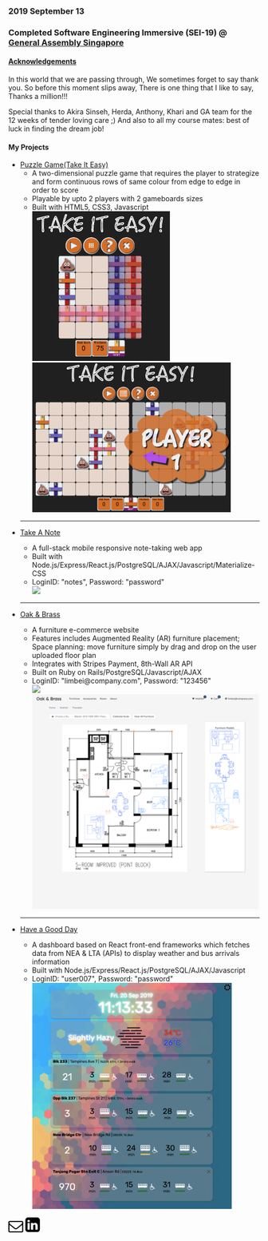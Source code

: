 <meta charset="utf-8">
<meta name="viewport" content="width=device-width">
<link rel="stylesheet" href="./styles.css">
<link href="https://fonts.googleapis.com/css?family=Merriweather:300,400,700,900&display=swap" rel="stylesheet">


<main>
    <h3>2019 September 13</h3>
    <h3>Completed Software Engineering Immersive (SEI-19) @ <a href="https://generalassemb.ly/">General Assembly Singapore</a></h3>
    <h4><u>Acknowledgements</u></h4>
    In this world that we are passing through,
    We sometimes forget to say thank you.
    So before this moment slips away,
    There is one thing that I like to say,
    Thanks a million!!!
    <p>Special thanks to Akira Sinseh, Herda, Anthony, Khari and GA team for the 12 weeks of tender loving care ;) And also to all my course mates: best of luck in finding the dream job!</p>
    <p></p>
    <h4>My Projects</h4>
    <ul>
        <li><a href="https://marcykay.github.io/sei-19/project-1/game.html">Puzzle Game(Take It Easy)</a>
            <ul>
                <li>A two-dimensional puzzle game that requires the player to strategize and form continuous rows of same colour from edge to edge in order to score</li>
                <li>Playable by upto 2 players with 2 gameboards sizes</li>
                <li>Built with HTML5, CSS3, Javascript</li>
                <img src="./images/tie_1player.png" height="300px" />
                <img src="./images/tie_2players.png" height="300px" />
            </ul>
        </li>
        <hr/>
        <li><a href="https://sei19takeanote.herokuapp.com">Take A Note</a></li>
        <ul>
            <li>A full-stack mobile responsive note-taking web app</li>
            <li>Built with Node.js/Express/React.js/PostgreSQL/AJAX/Javascript/Materialize-CSS</li>
            <li>LoginID: "notes", Password: "password"</li>
            <img src="./images/tan_main.png" width="500px" />
        </ul>
        <hr/>
        <li><a href="https://oakandbrass.herokuapp.com/">Oak & Brass</a></li>
        <ul>
            <li>A furniture e-commerce website</li>
            <li>Features includes Augmented Reality (AR) furniture placement; Space planning: move furniture simply by drag and drop on the user uploaded floor plan</li>
            <li>Integrates with Stripes Payment, 8th-Wall AR API</li>
            <li>Built on Ruby on Rails/PostgreSQL/Javascript/AJAX</li>
            <li>LoginID: "limbei@company.com", Password: "123456"</li>
            <img src="./images/oab_main.png" width="500px" />
            <img src="./images/oab_floorPlanner.png" width="500px" />
        </ul>
        <hr/>
        <li><a href="https://sei19-haveagoodday.herokuapp.com/">Have a Good Day</a></li>
        <ul>
            <li>A dashboard based on React front-end frameworks which fetches data from NEA & LTA (APIs) to display weather and bus arrivals information</li>
            <li>Built with Node.js/Express/React.js/PostgreSQL/AJAX/Javascript</li>
            <li>LoginID: "user007", Password: "password"</li>
            <img src="./images/hagd_main.png" width="400px" />
        </ul>
    </ul>
</main>
<div class="footerContainer"><a href="mailto:mahchinkok@gmail.com"><img src="./images/email.svg" width="30px"/></a><span class="space">&nbsp</span><a href="https://www.linkedin.com/in/ck-mah/"><img src="./images/linkedin.svg" width="30px"/></a><div>
<script src="script.js"></script>
